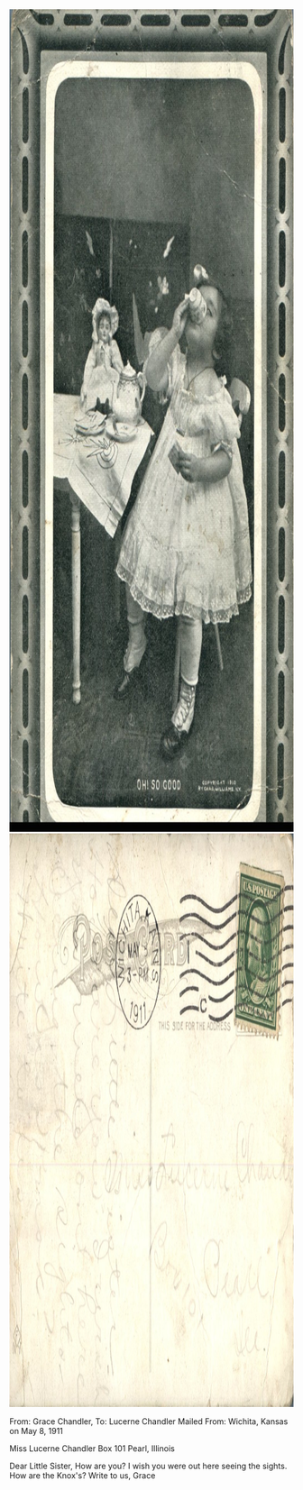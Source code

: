 <html><body><a href="/wp-content/uploads/2014/05/postcard-2014-20140501_17351255_0172.jpg"><img class="alignnone size-full wp-image-532" src="/wp-content/uploads/2014/05/postcard-2014-20140501_17351255_0172.jpg" alt="postcard-2014-20140501_17351255_0172" width="1027" height="1460"></a> <a href="/wp-content/uploads/2014/05/postcard-2014-20140501_17352075_0173.jpg"><img class="alignnone size-full wp-image-533" src="/wp-content/uploads/2014/05/postcard-2014-20140501_17352075_0173.jpg" alt="postcard-2014-20140501_17352075_0173" width="1474" height="1018"></a>

From: Grace Chandler, To: Lucerne Chandler
Mailed From: Wichita, Kansas on May 8, 1911

Miss Lucerne Chandler
Box 101
Pearl, Illinois

Dear Little Sister,
How are you? I wish you were out here seeing the sights. How are the Knox's?
Write to us,
Grace</body></html>